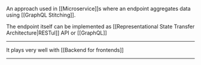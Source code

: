 An approach used in [[Microservice]]s where an endpoint aggregates data using [[GraphQL Stitching]].

The endpoint itself can be implemented as [[Representational State Transfer Architecture|RESTul]] API or [[GraphQL]]

---

It plays very well with [[Backend for frontends]] 

---